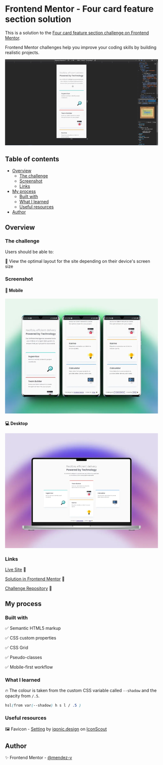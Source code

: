 # Frontend Mentor - Four card feature section solution

This is a solution to the [Four card feature section challenge on Frontend Mentor](https://www.frontendmentor.io/challenges/four-card-feature-section-weK1eFYK).

Frontend Mentor challenges help you improve your coding skills by building realistic projects.

![Sample](./assets/video/sample.gif)

## Table of contents

- [Overview](#overview)
  - [The challenge](#the-challenge)
  - [Screenshot](#screenshot)
  - [Links](#links)
- [My process](#my-process)
  - [Built with](#built-with)
  - [What I learned](#what-i-learned)
  - [Useful resources](#useful-resources)
- [Author](#author)

## Overview

### The challenge

Users should be able to:

🎯 View the optimal layout for the site depending on their device's screen size

### Screenshot

#### 📱 Mobile

![Mobile](./assets/image/mobile-preview.webp)

#### 💻 Desktop

![Desktop](./assets/image/desktop-preview.webp)

### Links

[Live Site](https://mendez-v.github.io/four-card-feature/) 👀

[Solution in Frontend Mentor](https://www.frontendmentor.io/solutions/four-card-feature-using-css-grid-and-pseudoclasses-jK_lEEdpiL) 👀

[Challenge Repository](https://github.com/mendez-v/frontend-mentor-challenges) 👀

## My process

### Built with

✅ Semantic HTML5 markup

✅ CSS custom properties

✅ CSS Grid

✅ Pseudo-classes

✅ Mobile-first workflow

### What I learned

🔥 The colour is taken from the custom CSS variable called `--shadow` and the opacity from `/.5`.
```css
hsl(from var(--shadow) h s l / .5 )
```

### Useful resources

🖼 Favicon - [Setting](https://iconscout.com/3d-illustrations/setting) by [iqonic.design](https://iconscout.com/contributors/iqonic-design) on [IconScout](https://iconscout.com)

## Author

✨ Frontend Mentor - [@mendez-v](https://www.frontendmentor.io/profile/mendez-v)
